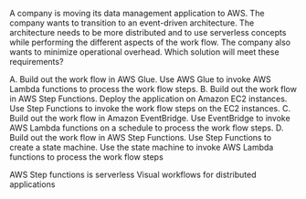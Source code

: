 A company is moving its data management application to AWS. The company wants to transition to an event-driven architecture. The architecture needs to be more distributed and to use serverless concepts while performing the different aspects of the work­ flow. The company also wants to minimize operational overhead. Which solution will meet these requirements? 

A. Build out the work­ flow in AWS Glue. Use AWS Glue to invoke AWS Lambda functions to process the work­ flow steps. 
B. Build out the work­ flow in AWS Step Functions. Deploy the application on Amazon EC2 instances. Use Step Functions to invoke the work­ flow steps on the EC2 instances. 
C. Build out the work­ flow in Amazon EventBridge. Use EventBridge to invoke AWS Lambda functions on a schedule to process the work­ flow steps. 
D. Build out the work­ flow in AWS Step Functions. Use Step Functions to create a state machine. Use the state machine to invoke AWS Lambda functions to process the work­ flow steps

AWS Step functions is serverless Visual workflows for distributed applications